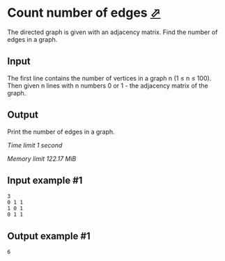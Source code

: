 # Count number of edges [⬀](https://www.e-olymp.com/en/problems/5072)

The directed graph is given with an adjacency matrix. Find the number of edges in a graph.

## Input

The first line contains the number of vertices in a graph n (1 ≤ n ≤ 100). Then given n lines with n numbers 0 or 1 - the adjacency matrix of the graph.

## Output

Print the number of edges in a graph.

_Time limit 1 second_

_Memory limit 122.17 MiB_

## Input example #1
```
3
0 1 1
1 0 1
0 1 1
```

## Output example #1
```
6
```
